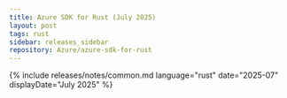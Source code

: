 ```yaml
---
title: Azure SDK for Rust (July 2025)
layout: post
tags: rust
sidebar: releases_sidebar
repository: Azure/azure-sdk-for-rust
---
```

{% include releases/notes/common.md language="rust" date="2025-07" displayDate="July 2025" %}